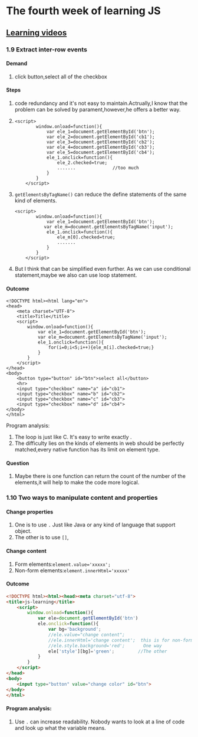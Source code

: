 # The fourth week of learning JS

## [Learning videos](https://www.bilibili.com/video/BV1J4411Q7Fx?p=1)

### 1.9 Extract inter-row events

#### Demand

1. click button,select all of the checkbox

#### Steps

1. code redundancy and it's not easy to maintain.Actrually,I know that the problem can be solved by parament,however,he offers a better way.

2. ```
   <script>
           window.onload=function(){
               var ele_1=document.getElementById('btn');
               var ele_2=document.getElementById('cb1');
               var ele_3=document.getElementById('cb2');
               var ele_4=document.getElementById('cb3');
               var ele_5=document.getElementById('cb4');
               ele_1.onclick=function(){
                   ele_2.checked=true;
                   .......				//too much
               }
           }
       </script>
   ```

3. `getElementsByTagName()` can reduce the define statements of the same kind of elements.

   ```
   <script>
           window.onload=function(){
               var ele_1=document.getElementById('btn');
              var ele_m=document.getElementsByTagName('input');
               ele_1.onclick=function(){
                   ele_m[0].checked=true;
                   .......				
               }
           }
       </script>
   ```

4. But I think that can be simplified even further. As we can use conditional statement,maybe we also can use loop  statement.

#### Outcome

```
<!DOCTYPE html><html lang="en">
<head>
    <meta charset="UTF-8">
    <title>Title</title>
    <script>
        window.onload=function(){
            var ele_1=document.getElementById('btn');
            var ele_m=document.getElementsByTagName('input');
            ele_1.onclick=function(){
                for(i=0;i<5;i++){ele_m[i].checked=true;}
            }
        }
    </script>
</head>
<body>
    <button type="button" id="btn">select all</button>
    <hr>
    <input type="checkbox" name="a" id="cb1">
    <input type="checkbox" name="b" id="cb2">
    <input type="checkbox" name="c" id="cb3">
    <input type="checkbox" name="d" id="cb4">
</body>
</html>
```

Program analysis:

1. The loop is just like C. It's easy to write exactly .
2. The difficulty lies on the kinds of elements in web should be  perfectly matched,every native function has its limit on element type.

#### Question

1. Maybe there is one function can return the count of the number of the elements,it will help to make the code more logical.

### 1.10  Two ways to manipulate content and properties

####  Change properties

1. One is to use `.` Just like Java or any kind of language that support object.
2. The other is to use `[]`,

#### Change content

1. Form elements:`element.value='xxxxx';`
2. Non-form elements:`element.innerHtml='xxxxx'`

#### Outcome

```html
<!DOCTYPE html><html><head><meta charset="utf-8">
<title>js-learning</title>
    <script>
        window.onload=function(){
            var ele=document.getElementById('btn')
            ele.onclick=function(){
                var bg='background';
                //ele.value="change content";
                //ele.innerHtml='change content';  this is for non-form elements
                //ele.style.background='red';       One way
                ele['style'][bg]='green';         //The other
            }
        }
    </script>
</head>
<body>
    <input type="button" value="change color" id="btn">
</body>
</html>
```

#### Program analysis:

1. Use `.` can increase readability. Nobody wants to look at a line of code and look up what the variable means.

